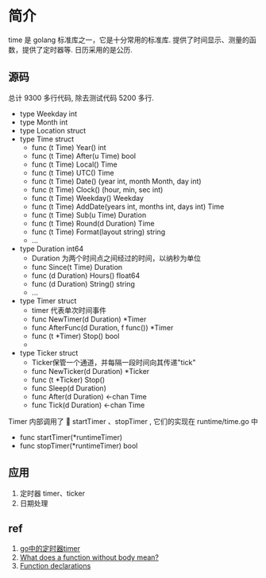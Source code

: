 # 简介
time 是 golang 标准库之一，它是十分常用的标准库. 提供了时间显示、测量的函数，提供了定时器等. 日历采用的是公历.

## 源码
总计 9300 多行代码, 除去测试代码 5200 多行.
+ type Weekday int
+ type Month int
+ type Location struct
+ type Time struct 
    - func (t Time) Year() int
    - func (t Time) After(u Time) bool
    - func (t Time) Local() Time
    - func (t Time) UTC() Time
    - func (t Time) Date() (year int, month Month, day int)
    - func (t Time) Clock() (hour, min, sec int)
    - func (t Time) Weekday() Weekday
    - func (t Time) AddDate(years int, months int, days int) Time
    - func (t Time) Sub(u Time) Duration
    - func (t Time) Round(d Duration) Time
    - func (t Time) Format(layout string) string
    - ...
+ type Duration int64
    - Duration 为两个时间点之间经过的时间，以纳秒为单位
    - func Since(t Time) Duration  
    - func (d Duration) Hours() float64
    - func (d Duration) String() string
    - ...
+ type Timer struct
    - timer 代表单次时间事件
    - func NewTimer(d Duration) *Timer
    - func AfterFunc(d Duration, f func()) *Timer
    - func (t *Timer) Stop() bool
    - 
+ type Ticker struct
    - Ticker保管一个通道，并每隔一段时间向其传递"tick"
    - func NewTicker(d Duration) *Ticker
    - func (t *Ticker) Stop()
    - func Sleep(d Duration)
    - func After(d Duration) <-chan Time
    - func Tick(d Duration) <-chan Time

Timer 内部调用了  startTimer 、stopTimer , 它们的实现在 runtime/time.go 中
+ func startTimer(*runtimeTimer)
+ func stopTimer(*runtimeTimer) bool

## 应用
1. 定时器 timer、ticker
2. 日期处理


## ref
1. [go中的定时器timer](http://guidao.github.io/go_timer.html)
2. [What does a function without body mean?](https://stackoverflow.com/questions/14938960/what-does-a-function-without-body-mean)
3. [Function declarations](https://golang.org/ref/spec#Function_declarations)